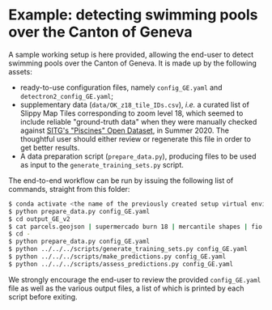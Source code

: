 
# Example: detecting swimming pools over the Canton of Geneva

A sample working setup is here provided, allowing the end-user to detect swimming pools over the Canton of Geneva. It is made up by the following assets:

* ready-to-use configuration files, namely `config_GE.yaml` and `detectron2_config_GE.yaml`;
* supplementary data (`data/OK_z18_tile_IDs.csv`), *i.e.* a curated list of Slippy Map Tiles corresponding to zoom level 18, which seemed to include reliable "ground-truth data" when they were manually checked against [SITG's "Piscines" Open Dataset](https://ge.ch/sitg/fiche/1836), in Summer 2020. The thoughtful user should either review or regenerate this file in order to get better results.
* A data preparation script (`prepare_data.py`), producing files to be used as input to the `generate_training_sets.py` script.

The end-to-end workflow can be run by issuing the following list of commands, straight from this folder:

```bash
$ conda activate <the name of the previously created setup virtual environment>
$ python prepare_data.py config_GE.yaml
$ cd output_GE_v2 
$ cat parcels.geojson | supermercado burn 18 | mercantile shapes | fio collect > parcels_z18_tiles.geojson
$ cd -
$ python prepare_data.py config_GE.yaml
$ python ../../../scripts/generate_training_sets.py config_GE.yaml
$ python ../../../scripts/make_predictions.py config_GE.yaml
$ python ../../../scripts/assess_predictions.py config_GE.yaml
```

We strongly encourage the end-user to review the provided `config_GE.yaml` file as well as the various output files, a list of which is printed by each script before exiting. 
